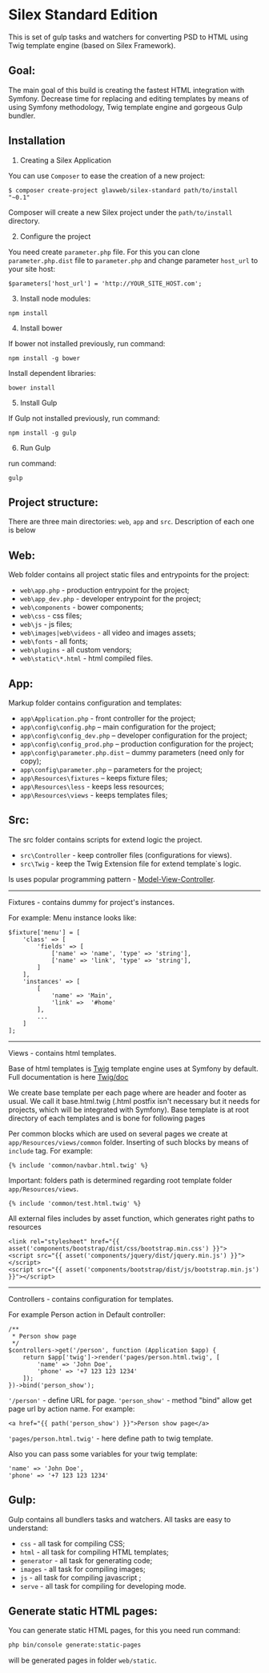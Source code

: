 Silex Standard Edition
======================

This is set of gulp tasks and watchers for converting PSD to HTML using Twig template engine (based on Silex Framework).

Goal:
------------

The main goal of this build is creating the fastest HTML integration with Symfony. Decrease time for replacing and editing templates by means of using Symfony methodology, Twig template engine and gorgeous Gulp bundler.

Installation
------------

1) Creating a Silex Application

You can use `Composer` to ease the creation of a new project:

```shell
$ composer create-project glavweb/silex-standard path/to/install "~0.1"
```

Composer will create a new Silex project under the `path/to/install` directory.

2) Configure the project

You need create `parameter.php` file. For this you can clone `parameter.php.dist` file to `parameter.php` and change parameter `host_url` to your site host:   

```shell
$parameters['host_url'] = 'http://YOUR_SITE_HOST.com';
```

3) Install node modules:

```shell
npm install
```

4) Install bower

If bower not installed previously, run command:

```shell
npm install -g bower
```

Install dependent libraries:

```shell
bower install
```

5) Install Gulp

If Gulp not installed previously, run command:

```shell
npm install -g gulp
```

6) Run Gulp

run command:

```shell
gulp 
```

Project structure:
------------

There are three main directories: `web`, `app` and `src`. Description of each one is below

Web:
------------
Web folder contains all project static files and entrypoints for the project: 
- `web\app.php` - production entrypoint for the project;
- `web\app_dev.php` - developer entrypoint for the project;
- `web\components` - bower components;
- `web\css`  - css files;
- `web\js` - js files;
- `web\images|web\videos` - all video and images assets;
- `web\fonts` - all fonts;
- `web\plugins` - all custom vendors;
- `web\static\*.html` - html compiled files.

App:
----

Markup folder contains configuration and templates:
- `app\Application.php` - front controller for the project;
- `app\config\config.php` – main configuration for the project;
- `app\config\config_dev.php` – developer configuration for the project;
- `app\config\config_prod.php` – production configuration for the project;
- `app\config\parameter.php.dist` – dummy parameters (need only for copy);
- `app\config\parameter.php` – parameters for the project;
- `app\Resources\fixtures` – keeps fixture files;
- `app\Resources\less` - keeps less resources;
- `app\Resources\views` - keeps templates files;

Src:
----

The src folder contains scripts for extend logic the project. 

- `src\Controller` - keep controller files (configurations for views).
- `src\Twig` - keep the Twig Extension file for extend template`s logic.

Is uses popular programming pattern - [Model-View-Controller]. 

***

Fixtures - contains dummy for project's instances. 

For example: Menu instance looks like:

```shell
$fixture['menu'] = [
    'class' => [
        'fields' => [
            ['name' => 'name', 'type' => 'string'],
            ['name' => 'link', 'type' => 'string'],
        ]
    ],
    'instances' => [
        [
            'name' => 'Main',
            'link' =>  '#home'
        ],
        ...
    ]
];
``` 

***

Views - contains html templates.

Base of html templates is [Twig] template engine uses at Symfony by default. Full documentation is here [Twig/doc]

We create base template per each page where are header and footer as usual. We call it base.html.twig (.html postfix isn't necessary but it needs for projects, which will be integrated with Symfony). Base template is at root directory of each templates and is bone for following pages 

Per common blocks which are used on several pages we create at `app/Resources/views/common` folder. Inserting of such blocks by means of `include` tag. For example:

```shell
{% include 'common/navbar.html.twig' %}
``` 

Important: folders path is determined regarding root template folder `app/Resources/views`.  

```shell
{% include 'common/test.html.twig' %}
``` 

All external files includes by asset function, which generates right paths to resources

```shell
<link rel="stylesheet" href="{{ asset('components/bootstrap/dist/css/bootstrap.min.css') }}">
<script src="{{ asset('components/jquery/dist/jquery.min.js') }}"></script>
<script src="{{ asset('components/bootstrap/dist/js/bootstrap.min.js') }}"></script>
``` 

***

Controllers - contains configuration for templates.

For example Person action in Default controller:

```shell
/**
 * Person show page
 */
$controllers->get('/person', function (Application $app) {
    return $app['twig']->render('pages/person.html.twig', [
        'name' => 'John Doe',
        'phone' => '+7 123 123 1234'
    ]);
})->bind('person_show');
``` 

`'/person'` - define URL for page.
`'person_show'` - method "bind" allow get page url by action name. For example: 

```shell
<a href="{{ path('person_show') }}">Person show page</a>
```

`'pages/person.html.twig'` - here define path to twig template.

Also you can pass some variables for your twig template:
```shell
'name' => 'John Doe',
'phone' => '+7 123 123 1234'
```

Gulp:
------------

Gulp contains all bundlers tasks and watchers. All tasks are easy to understand:

- `css` - all task for compiling CSS;
- `html` - all task for compiling HTML templates;
- `generator` - all task for generating code;
- `images` - all task for compiling images;
- `js` - all task for compiling javascript ;
- `serve` - all task for compiling for developing mode.

Generate static HTML pages:
---------------------------

You can generate static HTML pages, for this you need run command:

```bash
php bin/console generate:static-pages
```

will be generated pages in folder `web/static`. 


[Model-View-Controller]: https://ru.wikipedia.org/wiki/Model-View-Controller
[Twig]: http://paularmstrong.github.io/swig/
[Twig/doc]: http://paularmstrong.github.io/swig/docs/
